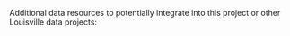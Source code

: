 Additional data resources to potentially integrate into this project or other Louisville data projects:
